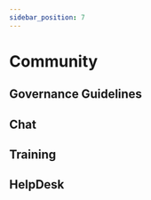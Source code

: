 ```yaml
---
sidebar_position: 7
---
```



# Community 

## Governance Guidelines
## Chat
## Training 
## HelpDesk